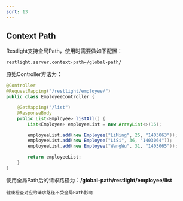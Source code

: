 ```yaml
---
sort: 13
---
```


## Context Path

Restlight支持全局Path，使用时需要做如下配置：
```profile
restlight.server.context-path=/global-path/
```
原始Controller方法为：
```java
@Controller
@RequestMapping("/restlight/employee/")
public class EmployeeController {

    @GetMapping("/list")
    @ResponseBody
    public List<Employee> listAll() {
        List<Employee> employeeList = new ArrayList<>(16);

        employeeList.add(new Employee("LiMing", 25, "1403063"));
        employeeList.add(new Employee("LiSi", 36, "1403064"));
        employeeList.add(new Employee("WangWu", 31, "1403065"));

        return employeeList;
    }
}
```
使用全局Path后的请求路径为：**/global-path/restlight/employee/list**

```note
健康检查对应的请求路径不受全局Path影响
```